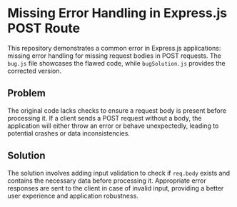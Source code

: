 # Missing Error Handling in Express.js POST Route

This repository demonstrates a common error in Express.js applications: missing error handling for missing request bodies in POST requests.  The `bug.js` file showcases the flawed code, while `bugSolution.js` provides the corrected version.

## Problem

The original code lacks checks to ensure a request body is present before processing it. If a client sends a POST request without a body, the application will either throw an error or behave unexpectedly, leading to potential crashes or data inconsistencies.

## Solution

The solution involves adding input validation to check if `req.body` exists and contains the necessary data before processing it. Appropriate error responses are sent to the client in case of invalid input, providing a better user experience and application robustness.